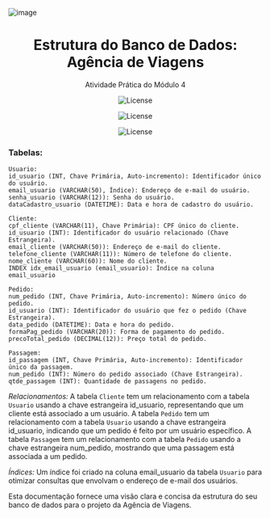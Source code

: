 
![image](https://github.com/rxaviersantos/BootcampWEX/assets/85380530/710bf6b0-79e6-4711-b5b0-db9cf8eb9296)

<h1 align="center"> Estrutura do Banco de Dados: Agência de Viagens </h1>

<p align="center">
  Atividade Prática do Módulo 4
</p>

<p align="center">
  <img alt="License" src="https://img.shields.io/badge/License-MIT-green.svg">
</p><p align="center">
  <img alt="License" src="https://img.shields.io/badge/java_8-✓-blue.svg">
</p>
</p><p align="center">
  <img alt="License" src="https://img.shields.io/badge/mysql-✓-blue.svg">
</p>


### Tabelas:
``` 
Usuario:
id_usuario (INT, Chave Primária, Auto-incremento): Identificador único do usuário.
email_usuario (VARCHAR(50), Índice): Endereço de e-mail do usuário.
senha_usuario (VARCHAR(12)): Senha do usuário.
dataCadastro_usuario (DATETIME): Data e hora de cadastro do usuário.
```
```
Cliente:
cpf_cliente (VARCHAR(11), Chave Primária): CPF único do cliente.
id_usuario (INT): Identificador do usuário relacionado (Chave Estrangeira).
email_cliente (VARCHAR(50)): Endereço de e-mail do cliente.
telefone_cliente (VARCHAR(11)): Número de telefone do cliente.
nome_cliente (VARCHAR(60)): Nome do cliente.
INDEX idx_email_usuario (email_usuario): Índice na coluna email_usuario
```

```
Pedido:
num_pedido (INT, Chave Primária, Auto-incremento): Número único do pedido.
id_usuario (INT): Identificador do usuário que fez o pedido (Chave Estrangeira).
data_pedido (DATETIME): Data e hora do pedido.
formaPag_pedido (VARCHAR(20)): Forma de pagamento do pedido.
precoTotal_pedido (DECIMAL(12)): Preço total do pedido.
```

```
Passagem:
id_passagem (INT, Chave Primária, Auto-incremento): Identificador único da passagem.
num_pedido (INT): Número do pedido associado (Chave Estrangeira).
qtde_passagem (INT): Quantidade de passagens no pedido.
```
*Relacionamentos:*
A tabela `Cliente` tem um relacionamento com a tabela `Usuario` usando a chave estrangeira id_usuario, representando que um cliente está associado a um usuário.
A tabela `Pedido` tem um relacionamento com a tabela `Usuario` usando a chave estrangeira id_usuario, indicando que um pedido é feito por um usuário específico.
A tabela `Passagem` tem um relacionamento com a tabela `Pedido` usando a chave estrangeira num_pedido, mostrando que uma passagem está associada a um pedido.

*Índices:* 
Um índice foi criado na coluna email_usuario da tabela `Usuario` para otimizar consultas que envolvam o endereço de e-mail dos usuários.

Esta documentação fornece uma visão clara e concisa da estrutura do seu banco de dados para o projeto da Agência de Viagens. 